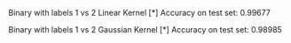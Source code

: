Binary with labels 1 vs 2
Linear Kernel
[*] Accuracy on test set: 0.99677

Binary with labels 1 vs 2
Gaussian Kernel
[*] Accuracy on test set: 0.98985


